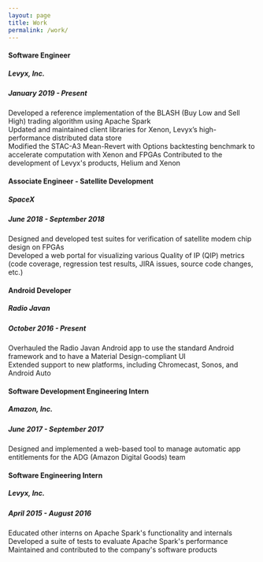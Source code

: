 ```yaml
---
layout: page
title: Work
permalink: /work/
---
```


#### Software Engineer
##### Levyx, Inc.
##### January 2019 - Present
Developed a reference implementation of the BLASH (Buy Low and Sell High) trading algorithm using Apache Spark  
Updated and maintained client libraries for Xenon, Levyx’s high-performance distributed data store  
Modified the STAC-A3 Mean-Revert with Options backtesting benchmark to accelerate computation with Xenon and FPGAs
Contributed to the development of Levyx's products, Helium and Xenon

#### Associate Engineer - Satellite Development
##### SpaceX
##### June 2018 - September 2018
Designed and developed test suites for verification of satellite modem chip design on FPGAs  
Developed a web portal for visualizing various Quality of IP (QIP) metrics (code coverage, regression test results, JIRA issues, source code changes, etc.)

#### Android Developer
##### Radio Javan
##### October 2016 - Present
Overhauled the Radio Javan Android app to use the standard Android framework and to have a Material Design-compliant UI  
Extended support to new platforms, including Chromecast, Sonos, and Android Auto

#### Software Development Engineering Intern
##### Amazon, Inc.
##### June 2017 - September 2017
Designed and implemented a web-based tool to manage automatic app entitlements for the ADG (Amazon Digital Goods) team

#### Software Engineering Intern
##### Levyx, Inc.
##### April 2015 - August 2016
Educated other interns on Apache Spark's functionality and internals  
Developed a suite of tests to evaluate Apache Spark's performance  
Maintained and contributed to the company's software products
